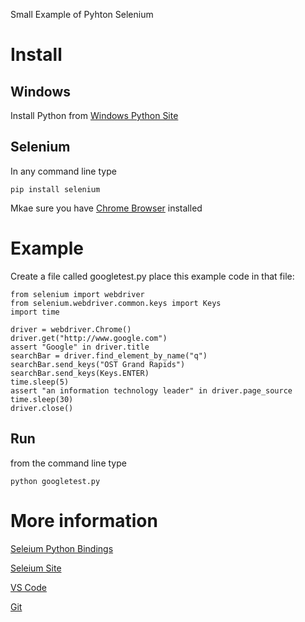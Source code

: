 Small Example of Pyhton Selenium

# Install
## Windows
Install Python from [Windows Python Site](http://www.python.org/download)

## Selenium
In any command line type

    pip install selenium
    
Mkae sure you have [Chrome Browser](https://www.google.com/chrome/browser/desktop/) installed

# Example
Create a file called googletest.py place this example code in that file:

    from selenium import webdriver
    from selenium.webdriver.common.keys import Keys
    import time

    driver = webdriver.Chrome()
    driver.get("http://www.google.com")
    assert "Google" in driver.title
    searchBar = driver.find_element_by_name("q")
    searchBar.send_keys("OST Grand Rapids")
    searchBar.send_keys(Keys.ENTER)
    time.sleep(5)
    assert "an information technology leader" in driver.page_source
    time.sleep(30)
    driver.close()

## Run
from the command line type

    python googletest.py

# More information
[Seleium Python Bindings](http://selenium-python.readthedocs.io/index.html)

[Seleium Site](http://www.seleniumhq.org/projects/webdriver/)

[VS Code](https://code.visualstudio.com/)

[Git](https://git-scm.com/)

